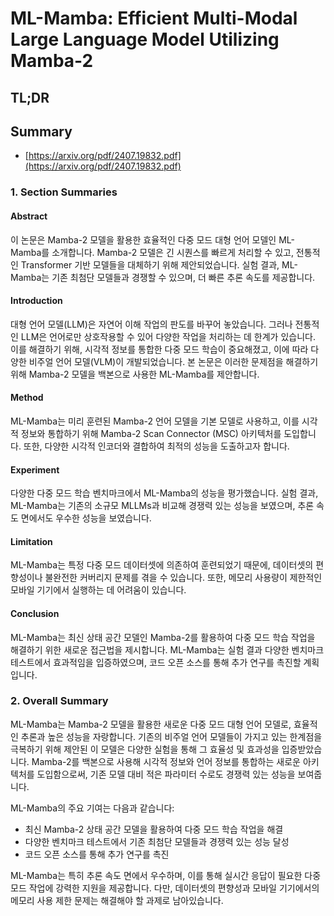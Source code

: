 # ML-Mamba: Efficient Multi-Modal Large Language Model Utilizing Mamba-2
## TL;DR
## Summary
- [https://arxiv.org/pdf/2407.19832.pdf](https://arxiv.org/pdf/2407.19832.pdf)

### 1. Section Summaries

#### Abstract
이 논문은 Mamba-2 모델을 활용한 효율적인 다중 모드 대형 언어 모델인 ML-Mamba를 소개합니다. Mamba-2 모델은 긴 시퀀스를 빠르게 처리할 수 있고, 전통적인 Transformer 기반 모델들을 대체하기 위해 제안되었습니다. 실험 결과, ML-Mamba는 기존 최첨단 모델들과 경쟁할 수 있으며, 더 빠른 추론 속도를 제공합니다.

#### Introduction
대형 언어 모델(LLM)은 자연어 이해 작업의 판도를 바꾸어 놓았습니다. 그러나 전통적인 LLM은 언어로만 상호작용할 수 있어 다양한 작업을 처리하는 데 한계가 있습니다. 이를 해결하기 위해, 시각적 정보를 통합한 다중 모드 학습이 중요해졌고, 이에 따라 다양한 비주얼 언어 모델(VLM)이 개발되었습니다. 본 논문은 이러한 문제점을 해결하기 위해 Mamba-2 모델을 백본으로 사용한 ML-Mamba를 제안합니다.

#### Method
ML-Mamba는 미리 훈련된 Mamba-2 언어 모델을 기본 모델로 사용하고, 이를 시각적 정보와 통합하기 위해 Mamba-2 Scan Connector (MSC) 아키텍처를 도입합니다. 또한, 다양한 시각적 인코더와 결합하여 최적의 성능을 도출하고자 합니다.

#### Experiment
다양한 다중 모드 학습 벤치마크에서 ML-Mamba의 성능을 평가했습니다. 실험 결과, ML-Mamba는 기존의 소규모 MLLMs과 비교해 경쟁력 있는 성능을 보였으며, 추론 속도 면에서도 우수한 성능을 보였습니다.

#### Limitation
ML-Mamba는 특정 다중 모드 데이터셋에 의존하여 훈련되었기 때문에, 데이터셋의 편향성이나 불완전한 커버리지 문제를 겪을 수 있습니다. 또한, 메모리 사용량이 제한적인 모바일 기기에서 실행하는 데 어려움이 있습니다.

#### Conclusion
ML-Mamba는 최신 상태 공간 모델인 Mamba-2를 활용하여 다중 모드 학습 작업을 해결하기 위한 새로운 접근법을 제시합니다. ML-Mamba는 실험 결과 다양한 벤치마크 테스트에서 효과적임을 입증하였으며, 코드 오픈 소스를 통해 추가 연구를 촉진할 계획입니다.

### 2. Overall Summary
ML-Mamba는 Mamba-2 모델을 활용한 새로운 다중 모드 대형 언어 모델로, 효율적인 추론과 높은 성능을 자랑합니다. 기존의 비주얼 언어 모델들이 가지고 있는 한계점을 극복하기 위해 제안된 이 모델은 다양한 실험을 통해 그 효율성 및 효과성을 입증받았습니다. Mamba-2를 백본으로 사용해 시각적 정보와 언어 정보를 통합하는 새로운 아키텍처를 도입함으로써, 기존 모델 대비 적은 파라미터 수로도 경쟁력 있는 성능을 보여줍니다.

ML-Mamba의 주요 기여는 다음과 같습니다:
- 최신 Mamba-2 상태 공간 모델을 활용하여 다중 모드 학습 작업을 해결
- 다양한 벤치마크 테스트에서 기존 최첨단 모델들과 경쟁력 있는 성능 달성
- 코드 오픈 소스를 통해 추가 연구를 촉진

ML-Mamba는 특히 추론 속도 면에서 우수하며, 이를 통해 실시간 응답이 필요한 다중 모드 작업에 강력한 지원을 제공합니다. 다만, 데이터셋의 편향성과 모바일 기기에서의 메모리 사용 제한 문제는 해결해야 할 과제로 남아있습니다.